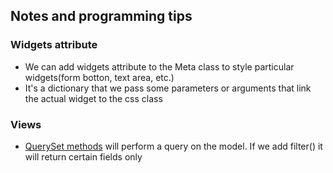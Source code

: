 ## Notes and programming tips

### Widgets attribute

- We can add widgets attribute to the Meta class to style particular widgets(form botton, text area, etc.)
- It's a dictionary that we pass some parameters or arguments that link the actual widget to the css class

### Views

- [QuerySet methods](https://docs.djangoproject.com/en/3.2/ref/models/querysets/) will perform a query on the model. If we add filter() it will return certain fields only
